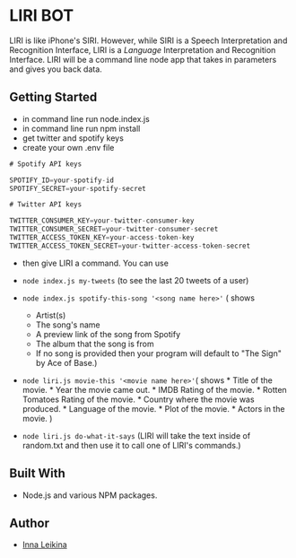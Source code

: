 # LIRI BOT

LIRI is like iPhone's SIRI. However, while SIRI is a Speech Interpretation and Recognition Interface, LIRI is a _Language_ Interpretation and Recognition Interface. LIRI will be a command line node app that takes in parameters and gives you back data.

## Getting Started
* in command line run node.index.js
* in command line run npm install
* get twitter and spotify keys
* create your own .env file
```js
# Spotify API keys

SPOTIFY_ID=your-spotify-id
SPOTIFY_SECRET=your-spotify-secret

# Twitter API keys

TWITTER_CONSUMER_KEY=your-twitter-consumer-key
TWITTER_CONSUMER_SECRET=your-twitter-consumer-secret
TWITTER_ACCESS_TOKEN_KEY=your-access-token-key
TWITTER_ACCESS_TOKEN_SECRET=your-twitter-access-token-secret

```
* then give LIRI a command. You can use 
* `node index.js my-tweets` (to see the last 20 tweets of a user)

*  `node index.js spotify-this-song '<song name here>'` ( shows    
      * Artist(s)
      * The song's name
      * A preview link of the song from Spotify
      * The album that the song is from
      * If no song is provided then your program will default to "The Sign" by Ace of Base.)

* `node liri.js movie-this '<movie name here>'`( shows
       * Title of the movie.
       * Year the movie came out.
       * IMDB Rating of the movie.
       * Rotten Tomatoes Rating of the movie.
       * Country where the movie was produced.
       * Language of the movie.
       * Plot of the movie.
       * Actors in the movie.
    )
     
* `node liri.js do-what-it-says` (LIRI will take the text inside of random.txt and then use it to call one of LIRI's commands.)


## Built With

* Node.js and various NPM packages.


## Author

* [Inna Leikina](https://github.com/innaleikina)


